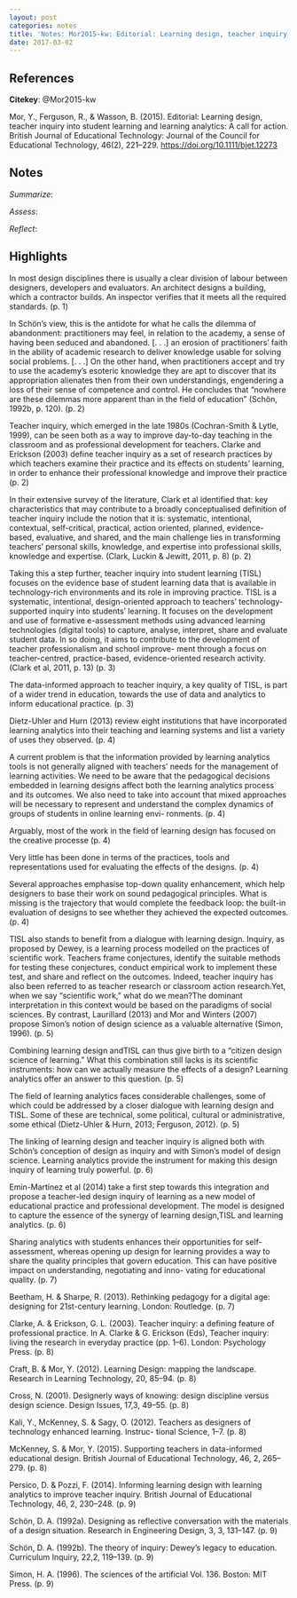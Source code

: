 ```yaml
---
layout: post
categories: notes
title: 'Notes: Mor2015-kw: Editorial: Learning design, teacher inquiry into student learning and learning analytics: A call for action'
date: 2017-03-02
---
```


## References

**Citekey**: @Mor2015-kw

Mor, Y., Ferguson, R., & Wasson, B. (2015). Editorial: Learning design, teacher inquiry into student learning and learning analytics: A call for action. British Journal of Educational Technology: Journal of the Council for Educational Technology, 46(2), 221–229. https://doi.org/10.1111/bjet.12273

## Notes

*Summarize*: 

*Assess*: 

*Reflect*: 

## Highlights

In most design disciplines there is usually a clear division of labour between designers, developers and evaluators. An architect designs a building, which a contractor builds. An inspector verifies that it meets all the required standards. (p. 1)

In Schön’s view, this is the antidote for what he calls the dilemma of abandonment: practitioners may feel, in relation to the academy, a sense of having been seduced and abandoned. [. . .] an erosion of practitioners’ faith in the ability of academic research to deliver knowledge usable for solving social problems. [. . .] On the other hand, when practitioners accept and try to use the academy’s esoteric knowledge they are apt to discover that its appropriation alienates then from their own understandings, engendering a loss of their sense of competence and control. He concludes that “nowhere are these dilemmas more apparent than in the field of education” (Schön, 1992b, p. 120). (p. 2)

Teacher inquiry, which emerged in the late 1980s (Cochran-Smith & Lytle, 1999), can be seen both as a way to improve day-to-day teaching in the classroom and as professional development for teachers. Clarke and Erickson (2003) define teacher inquiry as a set of research practices by which teachers examine their practice and its effects on students’ learning, in order to enhance their professional knowledge and improve their practice (p. 2)

In their extensive survey of the literature, Clark et al identified that: key characteristics that may contribute to a broadly conceptualised definition of teacher inquiry include the notion that it is: systematic, intentional, contextual, self-critical, practical, action oriented, planned, evidence-based, evaluative, and shared, and the main challenge lies in transforming teachers’ personal skills, knowledge, and expertise into professional skills, knowledge and expertise. (Clark, Luckin & Jewitt, 2011, p. 8) (p. 2)

Taking this a step further, teacher inquiry into student learning (TISL) focuses on the evidence base of student learning data that is available in technology-rich environments and its role in improving practice. TISL is a systematic, intentional, design-oriented approach to teachers’ technology-supported inquiry into students’ learning. It focuses on the development and use of formative e-assessment methods using advanced learning technologies (digital tools) to capture, analyse, interpret, share and evaluate student data. In so doing, it aims to contribute to the development of teacher professionalism and school improve- ment through a focus on teacher-centred, practice-based, evidence-oriented research activity. (Clark et al, 2011, p. 13) (p. 3)

The data-informed approach to teacher inquiry, a key quality of TISL, is part of a wider trend in education, towards the use of data and analytics to inform educational practice. (p. 3)

Dietz-Uhler and Hurn (2013) review eight institutions that have incorporated learning analytics into their teaching and learning systems and list a variety of uses they observed. (p. 4)

A current problem is that the information provided by learning analytics tools is not generally aligned with teachers’ needs for the management of learning activities. We need to be aware that the pedagogical decisions embedded in learning designs affect both the learning analytics process and its outcomes. We also need to take into account that mixed approaches will be necessary to represent and understand the complex dynamics of groups of students in online learning envi- ronments. (p. 4)

Arguably, most of the work in the field of learning design has focused on the creative processe (p. 4)

Very little has been done in terms of the practices, tools and representations used for evaluating the effects of the designs. (p. 4)

Several approaches emphasise top-down quality enhancement, which help designers to base their work on sound pedagogical principles. What is missing is the trajectory that would complete the feedback loop: the built-in evaluation of designs to see whether they achieved the expected outcomes. (p. 4)

TISL also stands to benefit from a dialogue with learning design. Inquiry, as proposed by Dewey, is a learning process modelled on the practices of scientific work. Teachers frame conjectures, identify the suitable methods for testing these conjectures, conduct empirical work to implement these test, and share and reflect on the outcomes. Indeed, teacher inquiry has also been referred to as teacher research or classroom action research.Yet, when we say “scientific work,” what do we mean?The dominant interpretation in this context would be based on the paradigms of social sciences. By contrast, Laurillard (2013) and Mor and Winters (2007) propose Simon’s notion of design science as a valuable alternative (Simon, 1996). (p. 5)

Combining learning design andTISL can thus give birth to a “citizen design science of learning.” What this combination still lacks is its scientific instruments: how can we actually measure the effects of a design? Learning analytics offer an answer to this question. (p. 5)

The field of learning analytics faces considerable challenges, some of which could be addressed by a closer dialogue with learning design and TISL. Some of these are technical, some political, cultural or administrative, some ethical (Dietz-Uhler & Hurn, 2013; Ferguson, 2012). (p. 5)

The linking of learning design and teacher inquiry is aligned both with Schön’s conception of design as inquiry and with Simon’s model of design science. Learning analytics provide the instrument for making this design inquiry of learning truly powerful. (p. 6)

Emin-Martínez et al (2014) take a first step towards this integration and propose a teacher-led design inquiry of learning as a new model of educational practice and professional development. The model is designed to capture the essence of the synergy of learning design,TISL and learning analytics. (p. 6)

Sharing analytics with students enhances their opportunities for self- assessment, whereas opening up design for learning provides a way to share the quality principles that govern education. This can have positive impact on understanding, negotiating and inno- vating for educational quality. (p. 7)

Beetham, H. & Sharpe, R. (2013). Rethinking pedagogy for a digital age: designing for 21st-century learning. London: Routledge. (p. 7)

Clarke, A. & Erickson, G. L. (2003). Teacher inquiry: a defining feature of professional practice. In A. Clarke & G. Erickson (Eds), Teacher inquiry: living the research in everyday practice (pp. 1–6). London: Psychology Press. (p. 8)

Craft, B. & Mor, Y. (2012). Learning Design: mapping the landscape. Research in Learning Technology, 20, 85–94. (p. 8)

Cross, N. (2001). Designerly ways of knowing: design discipline versus design science. Design Issues, 17,3, 49–55. (p. 8)

Kali, Y., McKenney, S. & Sagy, O. (2012). Teachers as designers of technology enhanced learning. Instruc- tional Science, 1–7. (p. 8)

McKenney, S. & Mor, Y. (2015). Supporting teachers in data-informed educational design. British Journal of Educational Technology, 46, 2, 265–279. (p. 8)

Persico, D. & Pozzi, F. (2014). Informing learning design with learning analytics to improve teacher inquiry. British Journal of Educational Technology, 46, 2, 230–248. (p. 9)

Schön, D. A. (1992a). Designing as reflective conversation with the materials of a design situation. Research in Engineering Design, 3, 3, 131–147. (p. 9)

Schön, D. A. (1992b). The theory of inquiry: Dewey’s legacy to education. Curriculum Inquiry, 22,2, 119–139. (p. 9)

Simon, H. A. (1996). The sciences of the artificial Vol. 136. Boston: MIT Press. (p. 9)


